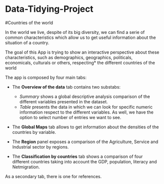 # Data-Tidying-Project

#Countries of the world

In the world we live, despite of its big diversity, we can find a serie of common characteristics which allow us to get useful information about the situation of a country.

The goal of this App is trying to show an interactive perspective about these characteristics, such as demographics, geographics, politicals, economicals, culturals or others, respecting* the different countries of the world

The app is composed by four main tabs:

* The **Overview of the data** tab contains two substabs:

    + *Summary* shows a global descriptive analysis comparison of the different variables presented in the dataset.
    + *Table* presents the data in which we can look for specific numeric information respect to the different variables. As well, we have the option to select number of entries we want to see. 

* The **Global Maps** tab allows to get information about the densities of the countries by variable.

* The **Region** panel exposes a comparison of the Agriculture, Service and Industrial sector  by regions. 

* The **Classification by countries** tab shows a comparison of four different countries taking into account the GDP, population, literacy and Netmigration. 

As a secondary tab, there is one for references.